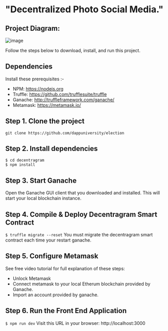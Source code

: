 # "Decentralized Photo Social Media."
## Project Diagram:
![image](https://user-images.githubusercontent.com/92351292/159774856-8f92c291-f98c-4de6-bc09-aeb16365afeb.png)

Follow the steps below to download, install, and run this project.

## Dependencies
Install these prerequisites :-
- NPM: https://nodejs.org
- Truffle: https://github.com/trufflesuite/truffle
- Ganache: http://truffleframework.com/ganache/
- Metamask: https://metamask.io/


## Step 1. Clone the project
`git clone https://github.com/dappuniversity/election`

## Step 2. Install dependencies
```
$ cd decentragram
$ npm install
```
## Step 3. Start Ganache
Open the Ganache GUI client that you downloaded and installed. This will start your local blockchain instance.


## Step 4. Compile & Deploy Decentragram Smart Contract
`$ truffle migrate --reset`
You must migrate the decentragram smart contract each time your restart ganache.

## Step 5. Configure Metamask
See free video tutorial for full explanation of these steps:
- Unlock Metamask
- Connect metamask to your local Etherum blockchain provided by Ganache.
- Import an account provided by ganache.

## Step 6. Run the Front End Application
`$ npm run dev`
Visit this URL in your browser: http://localhost:3000

